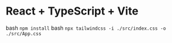 # React + TypeScript + Vite

bash ``` npm install ```
bash ``` npx tailwindcss -i ./src/index.css -o ./src/App.css ```